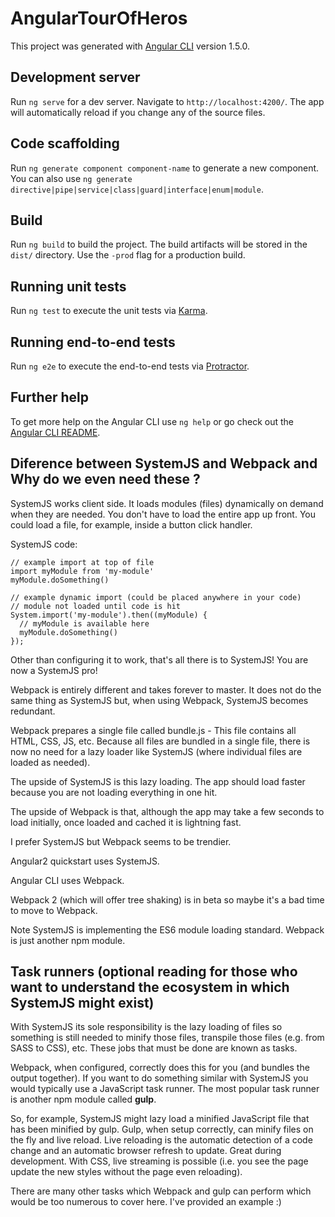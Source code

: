 
# AngularTourOfHeros

This project was generated with [Angular CLI](https://github.com/angular/angular-cli) version 1.5.0.

## Development server

Run `ng serve` for a dev server. Navigate to `http://localhost:4200/`. The app will automatically reload if you change any of the source files.

## Code scaffolding

Run `ng generate component component-name` to generate a new component. You can also use `ng generate directive|pipe|service|class|guard|interface|enum|module`.

## Build

Run `ng build` to build the project. The build artifacts will be stored in the `dist/` directory. Use the `-prod` flag for a production build.

## Running unit tests

Run `ng test` to execute the unit tests via [Karma](https://karma-runner.github.io).

## Running end-to-end tests

Run `ng e2e` to execute the end-to-end tests via [Protractor](http://www.protractortest.org/).

## Further help

To get more help on the Angular CLI use `ng help` or go check out the [Angular CLI README](https://github.com/angular/angular-cli/blob/master/README.md).

## Diference between SystemJS and Webpack and Why do we even need these ?

SystemJS works client side. It loads modules (files) dynamically on demand when they are needed. You don't have to load the entire app up front. You could load a file, for example, inside a button click handler.

SystemJS code:
```
// example import at top of file
import myModule from 'my-module'
myModule.doSomething()

// example dynamic import (could be placed anywhere in your code)
// module not loaded until code is hit
System.import('my-module').then((myModule) {
  // myModule is available here
  myModule.doSomething()
});
```

Other than configuring it to work, that's all there is to SystemJS! You are now a SystemJS pro!

Webpack is entirely different and takes forever to master. It does not do the same thing as SystemJS but, when using Webpack, SystemJS becomes redundant.

Webpack prepares a single file called bundle.js - This file contains all HTML, CSS, JS, etc. Because all files are bundled in a single file, there is now no need for a lazy loader like SystemJS (where individual files are loaded as needed).

The upside of SystemJS is this lazy loading. The app should load faster because you are not loading everything in one hit.

The upside of Webpack is that, although the app may take a few seconds to load initially, once loaded and cached it is lightning fast.

I prefer SystemJS but Webpack seems to be trendier.

Angular2 quickstart uses SystemJS.

Angular CLI uses Webpack.

Webpack 2 (which will offer tree shaking) is in beta so maybe it's a bad time to move to Webpack.

Note SystemJS is implementing the ES6 module loading standard. Webpack is just another npm module.

## Task runners (optional reading for those who want to understand the ecosystem in which SystemJS might exist)

With SystemJS its sole responsibility is the lazy loading of files so something is still needed to minify those files, transpile those files (e.g. from SASS to CSS), etc. These jobs that must be done are known as tasks.

Webpack, when configured, correctly does this for you (and bundles the output together). If you want to do something similar with SystemJS you would typically use a JavaScript task runner. The most popular task runner is another npm module called **gulp**.

So, for example, SystemJS might lazy load a minified JavaScript file that has been minified by gulp. Gulp, when setup correctly, can minify files on the fly and live reload. Live reloading is the automatic detection of a code change and an automatic browser refresh to update. Great during development. With CSS, live streaming is possible (i.e. you see the page update the new styles without the page even reloading).

There are many other tasks which Webpack and gulp can perform which would be too numerous to cover here. I've provided an example :)
